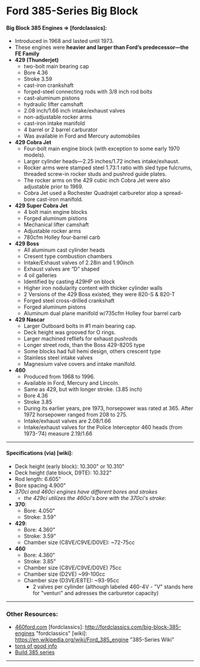 # Ford 385-Series Big Block


#### Big Block 385 Engines => [fordclassics]:
- Introduced in 1968 and lasted until 1973.
- These engines were **heavier and larger than Ford’s predecessor—the FE Family**
- **429 (Thunderjet)**
  - two-bolt main bearing cap
  - Bore 4.36
  - Stroke 3.59
  - cast-iron crankshaft
  - forged-steel connecting rods with 3/8 inch rod bolts
  - cast-aluminum pistons
  - hydraulic lifter camshaft
  - 2.08 inch/1.66 inch intake/exhaust valves
  - non-adjustable rocker arms
  - cast-iron intake manifold
  - 4 barrel or 2 barrel carburator
  - Was available in Ford and Mercury automobiles
- **429 Cobra Jet**
  - Four-bolt main engine block (with exception to some early 1970 models).
  - Larger cylinder heads—2.25 inches/1.72 inches intake/exhaust.
  - Rocker arms were stamped steel 1.73:1 ratio with sled type fulcrums, threaded screw-in rocker studs and pushrod guide plates.
  - The rocker arms on the 429 cubic inch Cobra Jet were also adjustable prior to 1969.
  - Cobra Jet used a Rochester Quadrajet carburetor atop a spread-bore cast-iron manifold.
- **429 Super Cobra Jet**
  - 4 bolt main engine blocks
  - Forged aluminum pistions
  - Mechanical lifter camshaft
  - Adjustable rocker arms
  - 780cfm Holley four-barrel carb
- **429 Boss**
  - All aluminum cast cylinder heads
  - Cresent type combustion chambers
  - Intake/Exhaust valves of 2.28in and 1.90inch
  - Exhaust valves are “D” shaped
  - 4 oil galleries
  - Identified by casting 429HP on block
  - Higher iron nodularity content with thicker cylinder walls
  - 2 Versions of the 429 Boss existed, they were 820-S &amp; 820-T
  - Forged steel cross-drilled crankshaft
  - Forged aluminum pistons
  - Aluminum dual plane manifold w/735cfm Holley four barrel carb
- **429 Nascar**
  - Larger Outboard bolts in #1 main bearing cap.
  - Deck height was grooved for O rings.
  - Larger machined refliefs for exhaust pushrods
  - Longer street rods, than the Boss 429-820S type
  - Some blocks had full hemi design, others crescent type
  - Stainless steel intake valves
  - Magnesium valve covers and intake manifold.
- **460**
  - Produced from 1968 to 1996.
  - Available in Ford, Mercury and Lincoln.
  - Same as 429, but with longer stroke. (3.85 inch)
  - Bore 4.36
  - Stroke 3.85
  - During its earlier years, pre 1973, horsepower was rated at 365. After 1972 horsepower ranged from 208 to 275.
  - Intake/exhaust valves are 2.08/1.66
  - Intake/exhaust valves for the Police Interceptor 460 heads (from 1973-’74) measure 2.19/1.66

---

#### Specifications (via) [wiki]:
- Deck height (early block): 10.300" or 10.310"
- Deck height (late block, D9TE): 10.322"
- Rod length: 6.605"
- Bore spacing 4.900"
- _370ci and 460ci engines have different bores and strokes_
  - _the 429ci utilizes the 460ci's bore with the 370ci's stroke_:
- **370**:
  - Bore: 4.050"
  - Stroke: 3.59"
- **429**:
  - Bore: 4.360"
  - Stroke: 3.59"
  - Chamber size (C8VE/C9VE/D0VE): ~72-75cc
- **460**
  - Bore: 4.360"
  - Stroke: 3.85"
  - Chamber size (C8VE/C9VE/D0VE) 75cc
  - Chamber size (D2VE) ~99-100cc
  - Chamber size (D3VE/E8TE): ~93-95cc
    - 2 valves per cylinder (although labeled 460-4V - "V" stands here for "venturi" and adresses the carburetor capacity)

---

### Other Resources:
- [460ford.com](http://www.460ford.com/)
[fordclassics]: http://fordclassics.com/big-block-385-engines "fordclassics"
[wiki]: https://en.wikipedia.org/wiki/Ford_385_engine "385-Series Wiki"
- [tons of good info](http://www.allfordmustangs.com/forums/5-0l-talk/110326-ford-big-block-casting-numbers.html)
- [Build 385 series](http://www.network54.com/Forum/85220/thread/1113184329/Compression)

---
